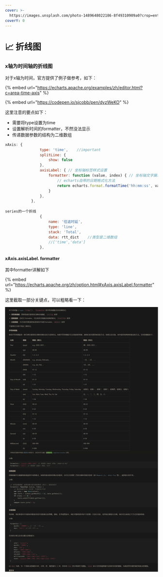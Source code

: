 ```yaml
---
cover: >-
  https://images.unsplash.com/photo-1489648022186-8f49310909a0?crop=entropy&cs=srgb&fm=jpg&ixid=MnwxOTcwMjR8MHwxfHNlYXJjaHwyfHxsaW5lfGVufDB8fHx8MTY0ODA0NDI5Ng&ixlib=rb-1.2.1&q=85
coverY: 0
---
```


# 📈 折线图

### x轴为时间轴的折线图

对于x轴为时间，官方提供了例子做参考，如下：

{% embed url="https://echarts.apache.org/examples/zh/editor.html?c=area-time-axis" %}

{% embed url="https://codepen.io/sjcobb/pen/dyzWeKO" %}

这里注意的要点如下：

* 需要将type设置为time
* 设置解析时间的formatter，不然没法显示
* 传递数据参数的结构为二维数组

```javascript
xAxis: {
                type: 'time',    //important
                splitLine: {
                    show: false
                },
                axisLabel: { // 坐标轴标签样式设置
                    formatter: function (value, index) { // 坐标轴文字展示样式处理
                        // echarts自带的日期格式化方法
                        return echarts.format.formatTime('hh:mm:ss', value)
                    }
                },
            },
            
series的一个折线
                {
                    name: '往返时延',
                    type: 'line',
                    stack: 'Total',
                    data: rtt_dict    //类型是二维数组
                    //['time','data']
                },

```

#### **xAxis.axisLabel. formatter**

其中formatter详解如下

{% embed url="https://echarts.apache.org/zh/option.html#xAxis.axisLabel.formatter" %}

这里截取一部分关键点，可以粗略看一下：

![](<../../../.gitbook/assets/image (25).png>)
